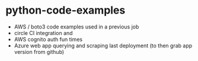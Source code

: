 # python-code-examples

- AWS / boto3 code examples used in a previous job
- circle CI integration and 
- AWS cognito auth fun times
- Azure web app querying and scraping last deployment (to then grab app version from github)
